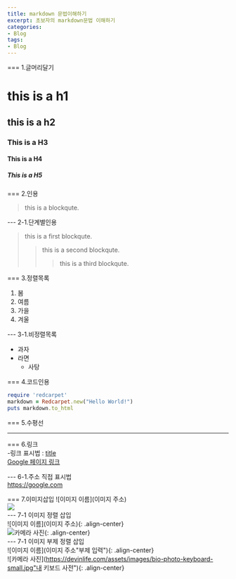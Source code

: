 ```yaml
---
title: markdown 문법이해하기
excerpt: 초보자의 markdown문법 이해하기
categories: 
- Blog
tags:
- Blog
---
```

=== 1.글머리달기
# this is a h1
## this is a h2
### This is a H3
#### This is a H4
##### This is a H5

=== 2.인용
> this is a blockqute.

--- 2-1.단계별인용
> this is a first blockqute.
>> this is a second blockqute.
>>> this is a third blockqute.

=== 3.정렬목록  
1. 봄
2. 여름
3. 가을
4. 겨울

--- 3-1.비정렬목록
* 과자
* 라면
    * 사탕

=== 4.코드인용
```ruby
require 'redcarpet'
markdown = Redcarpet.new("Hello World!")
puts markdown.to_html
```

=== 5.수평선  
*****

=== 6.링크  
-링크 표시법 : [title](link)  
[Google 페이지 링크](https://google.com)

--- 6-1.주소 직접 표시법  
<https://google.com>

=== 7.이미지삽입
![이미지 이름](이미지 주소)  
![](https://devinlife.com/assets/images/bio-photo-keyboard-small.jpg)  
--- 7-1 이미지 정렬 삽입  
![이미지 이름](이미지 주소){: .align-center}  
![카메라 사진](https://devinlife.com/assets/images/bio-photo-keyboard-small.jpg){: .align-center}  
--- 7-1 이미지 부제 정렬 삽입  
![이미지 이름](이미지 주소"부제 입력"){: .align-center}  
![카메라 사진](https://devinlife.com/assets/images/bio-photo-keyboard-small.jpg"내 키보드 사전"){: .align-center}
